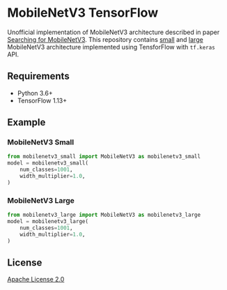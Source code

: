 # MobileNetV3 TensorFlow
Unofficial implementation of MobileNetV3 architecture described in paper [Searching for MobileNetV3](https://arxiv.org/abs/1905.02244).
This repository contains [small](https://github.com/bisonai/mobilenetv3-tensorflow/blob/master/mobilenetv3_small.py) and [large](https://github.com/bisonai/mobilenetv2-tensorflow/blob/master/mobilenetv3_large.py) MobileNetV3 architecture implemented using TensforFlow with `tf.keras` API.

## Requirements
* Python 3.6+
* TensorFlow 1.13+

## Example

### MobileNetV3 Small
```python
from mobilenetv3_small import MobileNetV3 as mobilenetv3_small
model = mobilenetv3_small(
    num_classes=1001,
    width_multiplier=1.0,
)
```

### MobileNetV3 Large
```python
from mobilenetv3_large import MobileNetV3 as mobilenetv3_large
model = mobilenetv3_large(
    num_classes=1001,
    width_multiplier=1.0,
)
```

## License
[Apache License 2.0](https://github.com/bisonai/mobilenetv3-tensorflow/blob/master/LICENSE)
